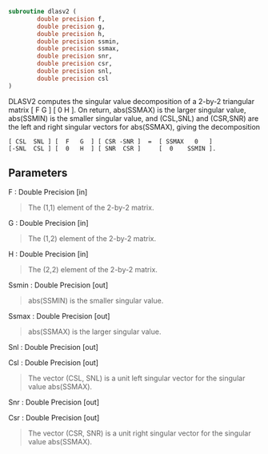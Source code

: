 ```fortran
subroutine dlasv2 (
		double precision f,
		double precision g,
		double precision h,
		double precision ssmin,
		double precision ssmax,
		double precision snr,
		double precision csr,
		double precision snl,
		double precision csl
)
```

 DLASV2 computes the singular value decomposition of a 2-by-2
 triangular matrix
    [  F   G  ]
    [  0   H  ].
 On return, abs(SSMAX) is the larger singular value, abs(SSMIN) is the
 smaller singular value, and (CSL,SNL) and (CSR,SNR) are the left and
 right singular vectors for abs(SSMAX), giving the decomposition

    [ CSL  SNL ] [  F   G  ] [ CSR -SNR ]  =  [ SSMAX   0   ]
    [-SNL  CSL ] [  0   H  ] [ SNR  CSR ]     [  0    SSMIN ].

## Parameters
F : Double Precision [in]
> The (1,1) element of the 2-by-2 matrix.

G : Double Precision [in]
> The (1,2) element of the 2-by-2 matrix.

H : Double Precision [in]
> The (2,2) element of the 2-by-2 matrix.

Ssmin : Double Precision [out]
> abs(SSMIN) is the smaller singular value.

Ssmax : Double Precision [out]
> abs(SSMAX) is the larger singular value.

Snl : Double Precision [out]

Csl : Double Precision [out]
> The vector (CSL, SNL) is a unit left singular vector for the
> singular value abs(SSMAX).

Snr : Double Precision [out]

Csr : Double Precision [out]
> The vector (CSR, SNR) is a unit right singular vector for the
> singular value abs(SSMAX).

